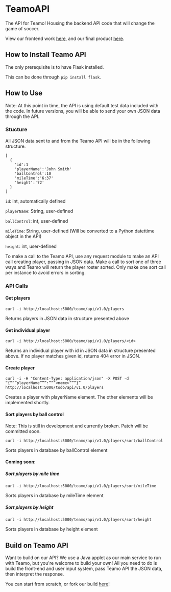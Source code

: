 # TeamoAPI
The API for Teamo! Housing the backend API code that will change the game of soccer.

View our frontend work [here](https://github.com/justinpotts/teamo/), and our final product [here](https://justinpotts.github.io/teamo/).

## How to Install Teamo API
The only prerequisite is to have Flask installed.

This can be done through `pip install flask`.

## How to Use
Note: At this point in time, the API is using default test data included with the code. In future versions, 
you will be able to send your own JSON data through the API.

### Stucture
All JSON data sent to and from the Teamo API will be in the following structure.

```
[
  {
    'id':1
    'playerName':'John Smith'
    'ballControl':10
    'mileTime':'6:37'
    'height':'72'
  }
]
```
`id`: int, automatically defined

`playerName`: String, user-defined

`ballControl`: int, user-defined

`mileTime`: String, user-defined (Will be converted to a Python datettime object in the API)

`height`: int, user-defined

To make a call to the Teamo API, use any request module to make an API call creating player, passing in 
JSON data. Make a call to sort one of three ways and Teamo will return the player roster sorted. Only
make one sort call per instance to avoid errors in sorting. 

### API Calls

#### Get players
`curl -i http://localhost:5000/teamo/api/v1.0/players`

Returns players in JSON data in structure presented above
	
#### Get individual player
`curl -i http://localhost:5000/teamo/api/v1.0/players/<id>`

Returns an individual player with id in JSON data in structure presented above. If no player matches given id, returns 404 error in JSON.

#### Create player
`curl -i -H "Content-Type: application/json" -X POST -d “{“””playerName”””:”””<name>”””}” http://localhost:5000/todo/api/v1.0/players`

Creates a player with playerName element. The other elements will be implemented shortly.

#### Sort players by ball control
Note: This is still in development and currently broken. Patch will be committed soon.

`curl -i http://localhost:5000/teamo/api/v1.0/players/sort/ballControl`

Sorts players in database by ballControl element
	
#### Coming soon:

##### Sort players by mile time
`curl -i http://localhost:5000/teamo/api/v1.0/players/sort/mileTime`

Sorts players in database by mileTime element

##### Sort players by height
`curl -i http://localhost:5000/teamo/api/v1.0/players/sort/height`

Sorts players in database by height element

## Build on Teamo API
Want to build on our API? We use a Java applet as our main service to run with Teamo, but you're welcome to build your own! All you need to do is build the front-end and user input system, pass Teamo API the JSON data, then interpret the response.

You can start from scratch, or fork our build [here](https://github.com/justinpotts/teamo/)!

